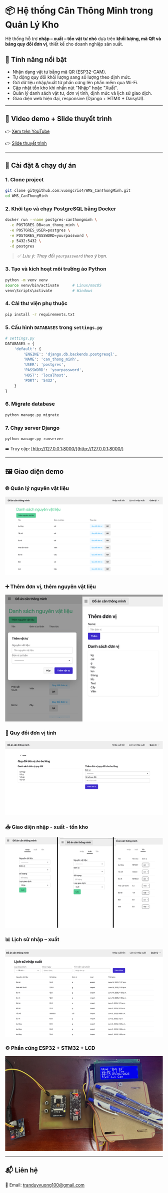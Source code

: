 
# 📦 Hệ thống Cân Thông Minh trong Quản Lý Kho

Hệ thống hỗ trợ **nhập – xuất – tồn vật tư nhỏ** dựa trên **khối lượng, mã QR và bảng quy đổi đơn vị**, thiết kế cho doanh nghiệp sản xuất.

## 🔧 Tính năng nổi bật

- Nhận dạng vật tư bằng mã QR (ESP32-CAM).
- Tự động quy đổi khối lượng sang số lượng theo định mức.
- Gửi dữ liệu nhập/xuất từ phần cứng lên phần mềm qua Wi-Fi.
- Cập nhật tồn kho khi nhấn nút "Nhập" hoặc "Xuất".
- Quản lý danh sách vật tư, đơn vị tính, định mức và lịch sử giao dịch.
- Giao diện web hiện đại, responsive (Django + HTMX + DaisyUI).

---

## 📁 Video demo + Slide thuyết trình

👉 [Xem trên YouTube](https://youtu.be/WrR_3SLUhm0)

👉 [Slide thuyết trình](https://1drv.ms/p/c/4627f3b13782d18f/EXAzNbkM-zZAh2r_2sI05fQBQBYqsEpl8ezFf2hHgqkfBw?e=lMKPtU)

---

## 🚀 Cài đặt & chạy dự án

### 1. Clone project

```bash
git clone git@github.com:vuongcris4/WMS_CanThongMinh.git
cd WMS_CanThongMinh
````

### 2. Khởi tạo và chạy PostgreSQL bằng Docker

```bash
docker run --name postgres-canthongminh \
  -e POSTGRES_DB=can_thong_minh \
  -e POSTGRES_USER=postgres \
  -e POSTGRES_PASSWORD=yourpassword \
  -p 5432:5432 \
  -d postgres
```

> ✅ *Lưu ý: Thay đổi `yourpassword` theo ý bạn.*

### 3. Tạo và kích hoạt môi trường ảo Python

```bash
python -m venv venv
source venv/bin/activate      # Linux/macOS
venv\Scripts\activate         # Windows
```

### 4. Cài thư viện phụ thuộc

```bash
pip install -r requirements.txt
```

### 5. Cấu hình `DATABASES` trong `settings.py`

```python
# settings.py
DATABASES = {
    'default': {
        'ENGINE': 'django.db.backends.postgresql',
        'NAME': 'can_thong_minh',
        'USER': 'postgres',
        'PASSWORD': 'yourpassword',
        'HOST': 'localhost',
        'PORT': '5432',
    }
}
```

### 6. Migrate database

```bash
python manage.py migrate
```

### 7. Chạy server Django

```bash
python manage.py runserver
```

➡️ Truy cập: [http://127.0.0.1:8000/](http://127.0.0.1:8000/)

---

## 🖼 Giao diện demo

### 🌐 Quản lý nguyên vật liệu

![Quản lý nguyên vật liệu](demo_images/material_list.png)

### ➕ Thêm đơn vị, thêm nguyên vật liệu

![Thêm thông tin](demo_images/don_vi_nvl.png)

### 🔁 Quy đổi đơn vị tính

![Quy đổi đơn vị](demo_images/unit_conversion.png)

### 📥 Giao diện nhập - xuất - tồn kho

![Nhập kho](demo_images/nhap_xuat_ton.png)

### 📊 Lịch sử nhập – xuất

![Lịch sử nhập xuất](demo_images/history_table.png)

### ⚙️ Phần cứng ESP32 + STM32 + LCD

![Phần cứng hệ thống](demo_images/hardware.jpeg)

---

## 📬 Liên hệ

📧 Email: [tranduyvuong100@gmail.com](mailto:tranduyvuong100@gmail.com)

